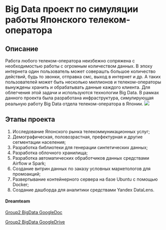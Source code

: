 # Big Data проект по симуляции работы Японского телеком-оператора
## Описание
Работа любого телеком-оператора неизбежно сопряжена с необходимостью работы с огромным количеством данных. В эпоху интернета один пользователь может соверашть большое количество действий, будь то звонки, отправка смс, выход в интернет и др. А таких пользователей может быть несколько миллионов и телеком-операторы вынуждены хранить и обрабатывать данные каждого клиента. Для облегчения этой задачи и используются технологии Big Data. В рамках данного проекта была разработана инфраструктура, симулирующая реальную работу Big Data отдела телеком-оператора в Японии.
<img src='https://vd-tv.ru/wp-content/uploads/2020/11/hjhgf.png'>
## Этапы проекта
1. Исследование Японского рынка телекоммуникационных услуг;
2. Демографическая, половозрастная, префектурная и другие сегментации населения;
3. Разработка библиотеки для генерации синтетических данных;
4. Разработка облочного хранилища;
5. Разработка автоматических обработчиков данных средствами Airflow и Spark;
6. Создание витрин данных по заказу условных маркетологов для промоакций;
7. Развертывание контейнерного сервера на базе Ubuntu с помощью Docker;
8. Создание дашборда для аналитики средствами Yandex DataLens.













#### Dreamteam
[Group2 BigData GoogleDoc](https://docs.google.com/document/d/1wQDWgiQnZdVRrk51Ou_Jz6B7dNl30mfD6yzAJvGkbj0/edit?usp=sharing)

[Group2 BigData GoogleDrive](https://vk.com/away.php?utf=1&to=https%3A%2F%2Fdrive.google.com%2Fdrive%2Ffolders%2F1Cf3nYpj49gLh30Rdetf_58TVcRvdDYce%3Fusp%3Dsharing)
